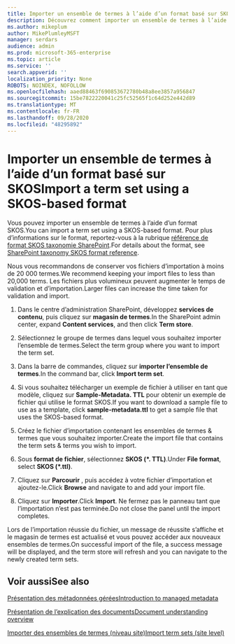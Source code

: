 ```yaml
---
title: Importer un ensemble de termes à l’aide d’un format basé sur SKOS
description: Découvrez comment importer un ensemble de termes à l’aide d’un format basé sur SKOS
ms.author: mikeplum
author: MikePlumleyMSFT
manager: serdars
audience: admin
ms.prod: microsoft-365-enterprise
ms.topic: article
ms.service: ''
search.appverid: ''
localization_priority: None
ROBOTS: NOINDEX, NOFOLLOW
ms.openlocfilehash: aaed88463f690853672780b48a8ee3857a956847
ms.sourcegitcommit: 15be7822220041c25fc52565f1c64d252e442d89
ms.translationtype: MT
ms.contentlocale: fr-FR
ms.lasthandoff: 09/28/2020
ms.locfileid: "48295892"
---
```

# <a name="import-a-term-set-using-a-skos-based-format"></a><span data-ttu-id="8f5dd-103">Importer un ensemble de termes à l’aide d’un format basé sur SKOS</span><span class="sxs-lookup"><span data-stu-id="8f5dd-103">Import a term set using a SKOS-based format</span></span>

<span data-ttu-id="8f5dd-104">Vous pouvez importer un ensemble de termes à l’aide d’un format SKOS.</span><span class="sxs-lookup"><span data-stu-id="8f5dd-104">You can import a term set using a SKOS-based format.</span></span> <span data-ttu-id="8f5dd-105">Pour plus d’informations sur le format, reportez-vous à la rubrique [référence de format SKOS taxonomie SharePoint](skos-format-reference.md).</span><span class="sxs-lookup"><span data-stu-id="8f5dd-105">For details about the format, see [SharePoint taxonomy SKOS format reference](skos-format-reference.md).</span></span>

<span data-ttu-id="8f5dd-106">Nous vous recommandons de conserver vos fichiers d’importation à moins de 20 000 termes.</span><span class="sxs-lookup"><span data-stu-id="8f5dd-106">We recommend keeping your import files to less than 20,000 terms.</span></span> <span data-ttu-id="8f5dd-107">Les fichiers plus volumineux peuvent augmenter le temps de validation et d’importation.</span><span class="sxs-lookup"><span data-stu-id="8f5dd-107">Larger files can increase the time taken for validation and import.</span></span>

1. <span data-ttu-id="8f5dd-108">Dans le centre d’administration SharePoint, développez **services de contenu**, puis cliquez sur **magasin de termes**.</span><span class="sxs-lookup"><span data-stu-id="8f5dd-108">In the SharePoint admin center, expand **Content services**, and then click **Term store**.</span></span>

2. <span data-ttu-id="8f5dd-109">Sélectionnez le groupe de termes dans lequel vous souhaitez importer l’ensemble de termes.</span><span class="sxs-lookup"><span data-stu-id="8f5dd-109">Select the term group where you want to import the term set.</span></span>

3. <span data-ttu-id="8f5dd-110">Dans la barre de commandes, cliquez sur **importer l’ensemble de termes**.</span><span class="sxs-lookup"><span data-stu-id="8f5dd-110">In the command bar, click **Import term set**.</span></span>
 
4.  <span data-ttu-id="8f5dd-111">Si vous souhaitez télécharger un exemple de fichier à utiliser en tant que modèle, cliquez sur **Sample-Metadata. TTL** pour obtenir un exemple de fichier qui utilise le format SKOS.</span><span class="sxs-lookup"><span data-stu-id="8f5dd-111">If you want to download a sample file to use as a template, click **sample-metadata.ttl** to get a sample file that uses the SKOS-based format.</span></span>
 
5.  <span data-ttu-id="8f5dd-112">Créez le fichier d’importation contenant les ensembles de termes & termes que vous souhaitez importer.</span><span class="sxs-lookup"><span data-stu-id="8f5dd-112">Create the import file that contains the term sets & terms you wish to import.</span></span>

6.  <span data-ttu-id="8f5dd-113">Sous **format de fichier**, sélectionnez **SKOS (\*. TTL)**.</span><span class="sxs-lookup"><span data-stu-id="8f5dd-113">Under **File format**, select **SKOS (\*.ttl)**.</span></span>

7.  <span data-ttu-id="8f5dd-114">Cliquez sur **Parcourir** , puis accédez à votre fichier d’importation et ajoutez-le.</span><span class="sxs-lookup"><span data-stu-id="8f5dd-114">Click **Browse** and navigate to and add your import file.</span></span>

8.  <span data-ttu-id="8f5dd-115">Cliquez sur **Importer**.</span><span class="sxs-lookup"><span data-stu-id="8f5dd-115">Click **Import**.</span></span> <span data-ttu-id="8f5dd-116">Ne fermez pas le panneau tant que l’importation n’est pas terminée.</span><span class="sxs-lookup"><span data-stu-id="8f5dd-116">Do not close the panel until the import completes.</span></span>

<span data-ttu-id="8f5dd-117">Lors de l’importation réussie du fichier, un message de réussite s’affiche et le magasin de termes est actualisé et vous pouvez accéder aux nouveaux ensembles de termes.</span><span class="sxs-lookup"><span data-stu-id="8f5dd-117">On successful import of the file, a success message will be displayed, and the term store will refresh and you can navigate to the newly created term sets.</span></span>

## <a name="see-also"></a><span data-ttu-id="8f5dd-118">Voir aussi</span><span class="sxs-lookup"><span data-stu-id="8f5dd-118">See also</span></span>

[<span data-ttu-id="8f5dd-119">Présentation des métadonnées gérées</span><span class="sxs-lookup"><span data-stu-id="8f5dd-119">Introduction to managed metadata</span></span>](https://docs.microsoft.com/sharepoint/managed-metadata)

[<span data-ttu-id="8f5dd-120">Présentation de l’explication des documents</span><span class="sxs-lookup"><span data-stu-id="8f5dd-120">Document understanding overview</span></span>](document-understanding-overview.md)

[<span data-ttu-id="8f5dd-121">Importer des ensembles de termes (niveau site)</span><span class="sxs-lookup"><span data-stu-id="8f5dd-121">Import term sets (site level)</span></span>](https://support.microsoft.com/office/168fbc86-7fce-4288-9a1f-b83fc3921c18)